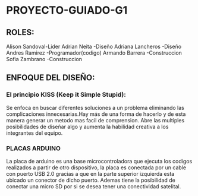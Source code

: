 # PROYECTO-GUIADO-G1
## ROLES: 
Alison Sandoval-Lider 
Adrian Neita -Diseño
Adriana Lancheros -Diseño
Andres Ramirez -Programador(codigo)
Armando Barrera -Construccion
Sofia Zambrano -Construccion 
## ENFOQUE DEL DISEÑO:
### El principio KISS (Keep it Simple Stupid):
Se enfoca en buscar diferentes soluciones a un problema eliminando las complicaciones innecesarias.Hay más de una forma de hacerlo y de esta manera generar un metodo mas facil de comprension. Abre las multiples posibilidades de diseñar algo y aumenta la habilidad creativa a los integrantes del equipo.
### PLACAS ARDUINO
 
La placa de arduino es una base microcontroladora que ejecuta los codigos realizados a partir de otro dispositivo, la placa es conectada por un cable con puerto USB 2.0 gracias a que en la parte superior izquierda esta ubicado un conector de dicho puerto. Ademas tiene la posibilidad de conectar una micro SD por si se desea tener una conectividad satelital. 
